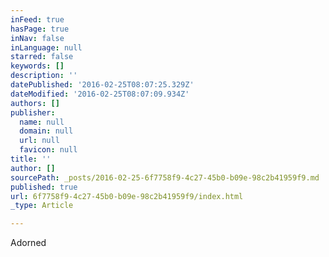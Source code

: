 ```yaml
---
inFeed: true
hasPage: true
inNav: false
inLanguage: null
starred: false
keywords: []
description: ''
datePublished: '2016-02-25T08:07:25.329Z'
dateModified: '2016-02-25T08:07:09.934Z'
authors: []
publisher:
  name: null
  domain: null
  url: null
  favicon: null
title: ''
author: []
sourcePath: _posts/2016-02-25-6f7758f9-4c27-45b0-b09e-98c2b41959f9.md
published: true
url: 6f7758f9-4c27-45b0-b09e-98c2b41959f9/index.html
_type: Article

---
```

Adorned